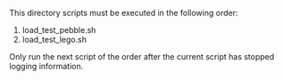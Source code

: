This directory scripts must be executed in the following order:
1. load_test_pebble.sh
2. load_test_lego.sh

Only run the next script of the order after the current script has stopped logging information.